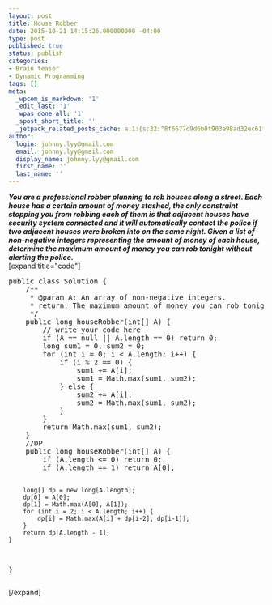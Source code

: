 ```yaml
---
layout: post
title: House Robber
date: 2015-10-21 14:15:26.000000000 -04:00
type: post
published: true
status: publish
categories:
- Brain teaser
- Dynamic Programming
tags: []
meta:
  _wpcom_is_markdown: '1'
  _edit_last: '1'
  _wpas_done_all: '1'
  _spost_short_title: ''
  _jetpack_related_posts_cache: a:1:{s:32:"8f6677c9d6b0f903e98ad32ec61f8deb";a:2:{s:7:"expires";i:1465438017;s:7:"payload";a:3:{i:0;a:1:{s:2:"id";i:1306;}i:1;a:1:{s:2:"id";i:388;}i:2;a:1:{s:2:"id";i:891;}}}}
author:
  login: johnny.lyy@gmail.com
  email: johnny.lyy@gmail.com
  display_name: johnny.lyy@gmail.com
  first_name: ''
  last_name: ''
---
```

<p><strong><em>You are a professional robber planning to rob houses along a street. Each house has a certain amount of money stashed, the only constraint stopping you from robbing each of them is that adjacent houses have security system connected and it will automatically contact the police if two adjacent houses were broken into on the same night. Given a list of non-negative integers representing the amount of money of each house, determine the maximum amount of money you can rob tonight without alerting the police.</em></strong><br />
[expand title="code"]</p>
<pre>public class Solution {
    /**
     * @param A: An array of non-negative integers.
     * return: The maximum amount of money you can rob tonight
     */
    public long houseRobber(int[] A) {
        // write your code here
        if (A == null || A.length == 0) return 0;
        long sum1 = 0, sum2 = 0;
        for (int i = 0; i < A.length; i++) {
            if (i % 2 == 0) {
                sum1 += A[i];
                sum1 = Math.max(sum1, sum2);
            } else {
                sum2 += A[i];
                sum2 = Math.max(sum1, sum2);
            }
        }
        return Math.max(sum1, sum2);
    }
    //DP
    public long houseRobber(int[] A) {
        if (A.length <= 0) return 0;
        if (A.length == 1) return A[0];
        
        long[] dp = new long[A.length];
        dp[0] = A[0];
        dp[1] = Math.max(A[0], A[1]);
        for (int i = 2; i < A.length; i++) {
            dp[i] = Math.max(A[i] + dp[i-2], dp[i-1]);
        }
        return dp[A.length - 1];
    }
}
</pre>
<p>[/expand]</p>
